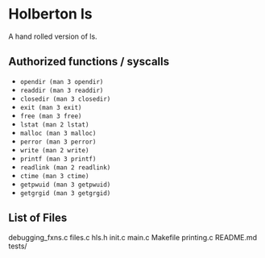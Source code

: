 # Holberton ls
A hand rolled version of ls.

## Authorized functions / syscalls
- `opendir (man 3 opendir)`
- `readdir (man 3 readdir)`
- `closedir (man 3 closedir)`
- `exit (man 3 exit)`
- `free (man 3 free)`
- `lstat (man 2 lstat)`
- `malloc (man 3 malloc)`
- `perror (man 3 perror)`
- `write (man 2 write)`
- `printf (man 3 printf)`
- `readlink (man 2 readlink)`
- `ctime (man 3 ctime)`
- `getpwuid (man 3 getpwuid)`
- `getgrgid (man 3 getgrgid)`

## List of Files
debugging_fxns.c
files.c
hls.h
init.c
main.c
Makefile
printing.c
README.md
tests/
